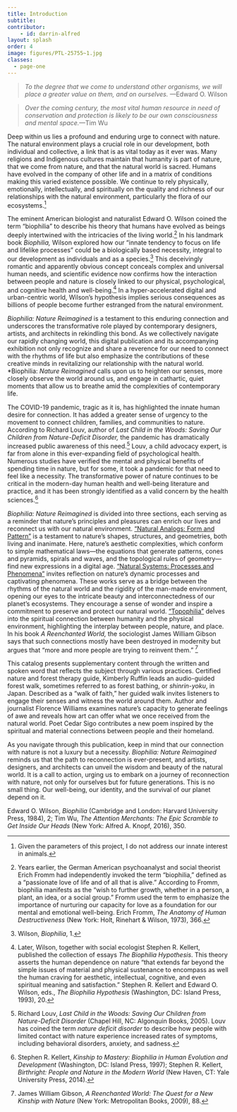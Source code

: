 ```yaml
---
title: Introduction
subtitle: 
contributor:
    - id: darrin-alfred
layout: splash
order: 4
image: figures/PTL-25755~1.jpg
classes:
  - page-one
---
```


<blockquote class="pull-quote">

*To the degree that we come to understand other organisms, we will place a greater value on them, and on ourselves.* —Edward O. Wilson

</blockquote>

<blockquote class="pull-quote">

*Over the coming century, the most vital human resource in need of conservation and protection is likely to be our own consciousness and mental space.*—Tim Wu

</blockquote>

Deep within us lies a profound and enduring urge to connect with nature. The natural environment plays a crucial role in our development, both individual and collective, a link that is as vital today as it ever was. Many religions and Indigenous cultures maintain that humanity is part of nature, that we come from nature, and that the natural world is sacred. Humans have evolved in the company of other life and in a matrix of conditions making this varied existence possible. We continue to rely physically, emotionally, intellectually, and spiritually on the quality and richness of our relationships with the natural environment, particularly the flora of our ecosystems.[^1]

The eminent American biologist and naturalist Edward O. Wilson coined the term “biophilia” to describe his theory that humans have evolved as beings deeply intertwined with the intricacies of the living world.[^2] In his landmark book *Biophilia,* Wilson explored how our “innate tendency to focus on life and lifelike processes” could be a biologically based necessity, integral to our development as individuals and as a species.[^3] This deceivingly romantic and apparently obvious concept conceals complex and universal human needs, and scientific evidence now confirms how the interaction between people and nature is closely linked to our physical, psychological, and cognitive health and well-being.[^4] In a hyper-accelerated digital and urban-centric world, Wilson’s hypothesis implies serious consequences as billions of people become further estranged from the natural environment.

*Biophilia: Nature Reimagined* is a testament to this enduring connection and underscores the transformative role played by contemporary designers, artists, and architects in rekindling this bond. As we collectively navigate our rapidly changing world, this digital publication and its accompanying exhibition not only recognize and share a reverence for our need to connect with the rhythms of life but also emphasize the contributions of these creative minds in revitalizing our relationship with the natural world. *Biophilia: *Nature Reimagined* calls upon us to heighten our senses, more closely observe the world around us, and engage in cathartic, quiet moments that allow us to breathe amid the complexities of contemporary life.

The COVID-19 pandemic, tragic as it is, has highlighted the innate human desire for connection. It has added a greater sense of urgency to the movement to connect children, families, and communities to nature. According to Richard Louv, author of *Last Child in the Woods: Saving Our Children from Nature-Deficit Disorder,* the pandemic has dramatically increased public awareness of this need.[^5] Louv, a child advocacy expert, is far from alone in this ever-expanding field of psychological health. Numerous studies have verified the mental and physical benefits of spending time in nature, but for some, it took a pandemic for that need to feel like a necessity. The transformative power of nature continues to be critical in the modern-day human health and well-being literature and practice, and it has been strongly identified as a valid concern by the health sciences.[^6]

*Biophilia: Nature Reimagined* is divided into three sections, each serving as a reminder that nature’s principles and pleasures can enrich our lives and reconnect us with our natural environment. [“Natural Analogs: Form and Pattern”](/section-1/Natural_Analogs/) is a testament to nature’s shapes, structures, and geometries, both living and inanimate. Here, nature’s aesthetic complexities, which conform to simple mathematical laws—the equations that generate patterns, cones and pyramids, spirals and waves, and the topological rules of geometry—find new expressions in a digital age. [“Natural Systems: Processes and Phenomena”](/section-2/Natural_Systems/) invites reflection on nature’s dynamic processes and captivating phenomena. These works serve as a bridge between the rhythms of the natural world and the rigidity of the man-made environment, opening our eyes to the intricate beauty and interconnectedness of our planet’s ecosystems. They encourage a sense of wonder and inspire a commitment to preserve and protect our natural world. [“Topophilia”](/section-3/Topophilia/) delves into the spiritual connection between humanity and the physical environment, highlighting the interplay between people, nature, and place. In his book *A Reenchanted World,* the sociologist James William Gibson says that such connections mostly have been destroyed in modernity but argues that “more and more people are trying to reinvent them.” [^7]

This catalog presents supplementary content through the written and spoken word that reflects the subject through various practices. Certified nature and forest therapy guide, Kimberly Ruffin leads an audio-guided forest walk, sometimes referred to as forest bathing, or *shinrin-yoku*, in Japan. Described as a “walk of faith,” her guided walk invites listeners to engage their senses and witness the world around them. Author and journalist Florence Williams examines nature’s capacity to generate feelings of awe and reveals how art can offer what we once received from the natural world. Poet Cedar Sigo contributes a new poem inspired by the spiritual and material connections between people and their homeland.

As you navigate through this publication, keep in mind that our connection with nature is not a luxury but a necessity. *Biophilia: Nature Reimagined* reminds us that the path to reconnection is ever-present, and artists, designers, and architects can unveil the wisdom and beauty of the natural world. It is a call to action, urging us to embark on a journey of reconnection with nature, not only for ourselves but for future generations. This is no small thing. Our well-being, our identity, and the survival of our planet depend on it.

Edward O. Wilson, *Biophilia* (Cambridge and London: Harvard University Press, 1984), 2; Tim Wu, *The Attention Merchants: The Epic Scramble to Get Inside Our Heads* (New York: Alfred A. Knopf, 2016), 350.

[^1]: Given the parameters of this project, I do not address our innate interest in animals.

[^2]: Years earlier, the German American psychoanalyst and social theorist Erich Fromm had independently invoked the term “biophilia,” defined as a “passionate love of life and of all that is alive.” According to Fromm, biophilia manifests as the “wish to further growth, whether in a person, a plant, an idea, or a social group.” Fromm used the term to emphasize the importance of nurturing our capacity for love as a foundation for our mental and emotional well-being. Erich Fromm, *The Anatomy of Human Destructiveness* (New York: Holt, Rinehart & Wilson, 1973), 366.

[^3]: Wilson, *Biophilia*, 1.

[^4]: Later, Wilson, together with social ecologist Stephen R. Kellert, published the collection of essays *The Biophilia Hypothesis*. This theory asserts the human dependence on nature “that extends far beyond the simple issues of material and physical sustenance to encompass as well the human craving for aesthetic, intellectual, cognitive, and even spiritual meaning and satisfaction.” Stephen R. Kellert and Edward O. Wilson, eds., *The Biophilia Hypothesis* (Washington, DC: Island Press, 1993), 20.

[^5]: Richard Louv, *Last Child in the Woods: Saving Our Children from Nature-Deficit Disorder* (Chapel Hill, NC: Algonquin Books, 2005). Louv has coined the term *nature deficit disorder* to describe how people with limited contact with nature experience increased rates of symptoms, including behavioral disorders, anxiety, and sadness.

[^6]: Stephen R. Kellert, *Kinship to Mastery: Biophilia in Human Evolution and Development* (Washington, DC: Island Press, 1997); Stephen R. Kellert, *Birthright: People and Nature in the Modern World* (New Haven, CT: Yale University Press, 2014).

[^7]: James William Gibson, *A Reenchanted World: The Quest for a New Kinship with Nature* (New York: Metropolitan Books, 2009), 88.
